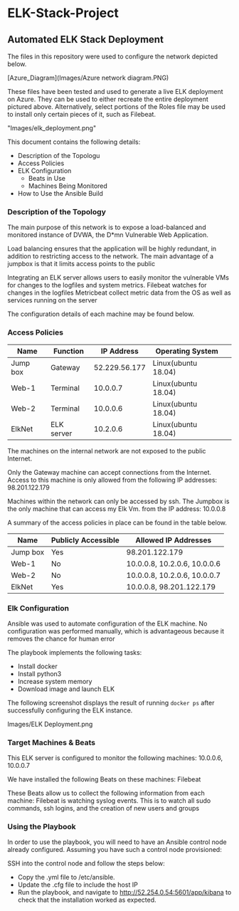 # ELK-Stack-Project

## Automated ELK Stack Deployment

The files in this repository were used to configure the network depicted below.

[Azure_Diagram](Images/Azure network diagram.PNG)

These files have been tested and used to generate a live ELK deployment on Azure. They can be used to either recreate the entire deployment pictured above. Alternatively, select portions of the Roles file may be used to install only certain pieces of it, such as Filebeat.

  "Images/elk_deployment.png"

This document contains the following details:
- Description of the Topologu
- Access Policies
- ELK Configuration
  - Beats in Use
  - Machines Being Monitored
- How to Use the Ansible Build


### Description of the Topology

The main purpose of this network is to expose a load-balanced and monitored instance of DVWA, the D*mn Vulnerable Web Application.

Load balancing ensures that the application will be highly redundant, in addition to restricting access to the network.
The main advantage of a jumpbox is that it limits access points to the public

Integrating an ELK server allows users to easily monitor the vulnerable VMs for changes to the logfiles and system metrics.
Filebeat watches for changes in the logfiles 
Metricbeat collect metric data from the OS as well as services running on the server

The configuration details of each machine may be found below.
### Access Policies
| Name     | Function   | IP Address    | Operating System    |   |
|----------|------------|---------------|---------------------|---|
| Jump box | Gateway    | 52.229.56.177 | Linux(ubuntu 18.04) |   |
| Web-1    | Terminal   | 10.0.0.7      | Linux(ubuntu 18.04) |   |
| Web-2    | Terminal   | 10.0.0.6      | Linux(ubuntu 18.04) |   |
| ElkNet   | ELK server | 10.2.0.6      | Linux(ubuntu 18.04) |   |

The machines on the internal network are not exposed to the public Internet. 

Only the Gateway machine can accept connections from the Internet. Access to this machine is only allowed from the following IP addresses:
98.201.122.179

Machines within the network can only be accessed by ssh.
The Jumpbox is the only machine that can access my Elk Vm. from the IP address: 10.0.0.8

A summary of the access policies in place can be found in the table below.

| Name     | Publicly Accessible | Allowed IP Addresses         |
|----------|---------------------|------------------------------|
| Jump box | Yes                 | 98.201.122.179               |
| Web-1    | No                  | 10.0.0.8, 10.2.0.6, 10.0.0.6 |
| Web-2    | No                  | 10.0.0.8, 10.2.0.6, 10.0.0.7 |
| ElkNet   | Yes                 | 10.0.0.8, 98.201.122.179     |
### Elk Configuration

Ansible was used to automate configuration of the ELK machine. No configuration was performed manually, which is advantageous because it removes the chance for human error

The playbook implements the following tasks:
- Install docker
- Install python3
- Increase system memory
- Download image and launch ELK

The following screenshot displays the result of running `docker ps` after successfully configuring the ELK instance.

Images/ELK Deployment.png

### Target Machines & Beats
This ELK server is configured to monitor the following machines:
10.0.0.6, 10.0.0.7

We have installed the following Beats on these machines:
Filebeat

These Beats allow us to collect the following information from each machine:
Filebeat is watching syslog events. This is to watch all sudo commands, ssh logins, and the creation of new users and groups

### Using the Playbook
In order to use the playbook, you will need to have an Ansible control node already configured. Assuming you have such a control node provisioned: 

SSH into the control node and follow the steps below:
- Copy the .yml file to /etc/ansible.
- Update the .cfg file to include the host IP
- Run the playbook, and navigate to http://52.254.0.54:5601/app/kibana to check that the installation worked as expected.

